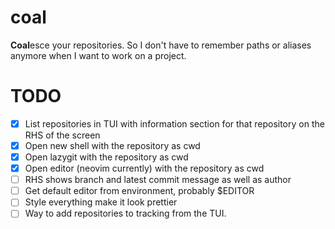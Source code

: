 # coal

**Coal**esce your repositories.
So I don't have to remember paths or aliases anymore when I want to work on a project.

# TODO

- [x] List repositories in TUI with information section for that repository on the RHS of the screen
- [x] Open new shell with the repository as cwd
- [x] Open lazygit with the repository as cwd
- [x] Open editor (neovim currently) with the repository as cwd
- [ ] RHS shows branch and latest commit message as well as author
- [ ] Get default editor from environment, probably $EDITOR
- [ ] Style everything make it look prettier
- [ ] Way to add repositories to tracking from the TUI.
